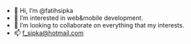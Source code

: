 - 👋 Hi, I’m @fatihsipka
- 👀 I’m interested in web&mobile development.
- 💞️ I’m looking to collaborate on everything that my interests.
- 📫 f_sipka@hotmail.com

